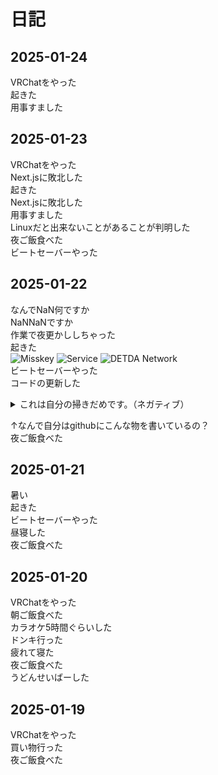 # 日記

## 2025-01-24
VRChatをやった \
起きた \
用事すました

## 2025-01-23
VRChatをやった \
Next.jsに敗北した \
起きた \
Next.jsに敗北した \
用事すました \
Linuxだと出来ないことがあることが判明した \
夜ご飯食べた \
ビートセーバーやった

## 2025-01-22
なんでNaN何ですか \
NaNNaNですか \
作業で夜更かししちゃった \
起きた \
![Misskey](https://status.misskey.art/monitor/clnzoxcy10001vy2ohi4obbi0/cm66nyxk60001275j2c0s95kr/badge.svg?showDetail=true) ![Service](https://status.misskey.art/monitor/clnzoxcy10001vy2ohi4obbi0/cm66qe4aa03ff275j0drje749/badge.svg?showDetail=true) ![DETDA Network](https://status.misskey.art/monitor/clnzoxcy10001vy2ohi4obbi0/cm66obdf8009z275jkjz5hadz/badge.svg?showDetail=true) \
ビートセーバーやった \
コードの更新した
<details>
<summary>これは自分の掃きだめです。（ネガティブ）</summary>

```
人と人との認識の違いが起こるのが本当に嫌になってくる
しかたないのはそうなんだけど、それは本当にそれでいい物なのか？
自分の頭が悪いからか短気なのかはわからないけど、何か嫌になる
もしかして: 自分はVRChatに向いていない

後自分は人と人との会話に口だししてしまうのでそれも良くないと思っている。
こうやって出してしまっているのも良くないと思っているが、どこかに出しておかないと行けない気がしてしまっている
所詮ゲームのことだから、で終わらせるのは良くないと思うし、楽しく遊べれば良かったと思う。
でも自分的には、全員の了承がないのに急に迷惑行為的な物をするのはおかしいんじゃないか、って思った
これは自分の意見なので他人がどう思ってても正直どうともいえないのはある

正直自分もわからないし、こんなことを書いてる自分が全面的に悪い。
自分が悪いのに、泣きそうになる自分が悔しい。

自分がやめるべきではあるのにやめられない、病気のせいにしてしまう
自分が変に病んでしまうのをやめたい、これのせいで余計悪化してしまう
```
</details>

↑なんで自分はgithubにこんな物を書いているの？ \
夜ご飯食べた

## 2025-01-21
暑い \
起きた \
ビートセーバーやった \
昼寝した \
夜ご飯食べた

## 2025-01-20
VRChatをやった \
朝ご飯食べた \
カラオケ5時間ぐらいした \
ドンキ行った \
疲れて寝た \
夜ご飯食べた \
うどんせいばーした

## 2025-01-19
VRChatをやった \
買い物行った \
夜ご飯食べた
